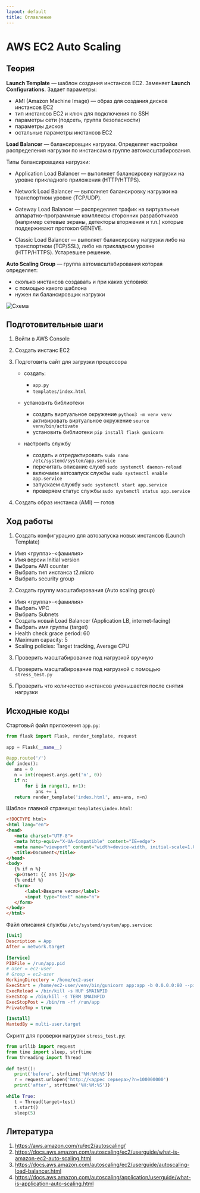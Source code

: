 ```yaml
---
layout: default
title: Оглавление
---
```


# AWS EC2 Auto Scaling

## Теория

**Launch Template** — шаблон создания инстансов EC2. Заменяет **Launch Configurations**. Задает параметры:

* AMI (Amazon Machine Image) — образ для создания дисков инстансов EC2
* тип инстансов EC2 и ключ для подключения по SSH
* параметры сети (подсеть, группа безопасности)
* параметры дисков
* остальные параметры инстансов EC2

**Load Balancer** — балансировщик нагрузки. Определяет настройки распределения нагрузки по инстансам в группе автомасштабирования.

Типы балансировщика нагрузки:

* Application Load Balancer — выполняет балансировку нагрузки на уровне прикладного приложения (HTTP/HTTPS).

* Network Load Balancer — выполняет балансировку нагрузки на транспортном уровне (TCP/UDP).

* Gateway Load Balancer — распределяет трафик на виртуальные аппаратно-программные комплексы сторонних разработчиков (например сетевые экраны, детекторы вторжения и т.п.) которые поддерживают протокол GENEVE.

* Classic Load Balancer — выполяет балансировку нагрузки либо на транспортном (TCP/SSL), либо на прикладном уровне (HTTP/HTTPS). Устаревшее решение.

**Auto Scaling Group** — группа автомасштабирования которая определяет:

* сколько инстансов создавать и при каких условиях
* с помощью какого шаблона
* нужен ли балансировщик нагрузки

![Схема](https://docs.aws.amazon.com/autoscaling/ec2/userguide/images/as-basic-diagram.png)

## Подготовительные шаги

1. Войти в AWS Console

2. Создать инстанс EC2

3. Подготовить сайт для загрузки процессора

    * создать:

        - `app.py`
        - `templates/index.html`

    * установить библиотеки
        - создать виртуальное окружение `python3 -m venv venv`
        - активировать виртуальное окружение `source venv/bin/activate`
        - установить библиотеки `pip install flask gunicorn`

    * настроить службу

        - создать и отредактировать `sudo nano /etc/systemd/system/app.service`
        - перечитать описание служб `sudo systemctl daemon-reload`
        - включаем автозапуск службы  `sudo systemctl enable app.service`
        - запускаем службу `sudo systemctl start app.service`
        - проверяем статус службы `sudo systemctl status app.service`

4. Создать образ инстанса (AMI) — готов

## Ход работы

1. Создать конфигурацию для автозапуска новых инстансов (Launch Template)

  * Имя <группа>-<фамилия>
  * Имя версии Initial version
  * Выбрать AMI counter
  * Выбрать тип инстанса t2.micro
  * Выбрать security group

2. Создать группу масштабирования (Auto scaling group)

  * Имя <группа>-<фамилия>
  * Выбрать VPC
  * Выбрать Subnets
  * Создать новый Load Balancer (Application LB, internet-facing)
  * Выбрать имя группы (target)
  * Health check grace period: 60
  * Maximum capacity: 5
  * Scaling policies: Target tracking, Average CPU

3. Проверить масштабирование под нагрузкой вручную

4. Проверить масштабирование под нагрузкой с помощью `stress_test.py`

5. Проверить что количество инстансов уменьшается после снятия нагрузки

## Исходные коды

Стартовый файл приложения `app.py`:

```python
from flask import Flask, render_template, request
 
app = Flask(__name__)
 
@app.route('/')
def index():
   ans = 0
   n = int(request.args.get('n', 0))
   if n:
       for i in range(1, n+1):
           ans += i
   return render_template('index.html', ans=ans, n=n)
```

Шаблон главной страницы: `templates\index.html`:

```html
<!DOCTYPE html>
<html lang="en">
<head>
   <meta charset="UTF-8">
   <meta http-equiv="X-UA-Compatible" content="IE=edge">
   <meta name="viewport" content="width=device-width, initial-scale=1.0">
   <title>Document</title>
</head>
<body>
   {% if n %}
   <p>Ответ: {{ ans }}</p>
   {% endif %}
   <form>
       <label>Введите число</label>
       <input type="text" name="n">
   </form>
</body>
</html>
```

Файл описания службы `/etc/systemd/system/app.service`:

```ini
[Unit]
Description = App
After = network.target
 
[Service]
PIDFile = /run/app.pid
# User = ec2-user
# Group = ec2-user
WorkingDirectory = /home/ec2-user
ExecStart = /home/ec2-user/venv/bin/gunicorn app:app -b 0.0.0.0:80 --pid /run/app.pid
ExecReload = /bin/kill -s HUP $MAINPID
ExecStop = /bin/kill -s TERM $MAINPID
ExecStopPost = /bin/rm -rf /run/app
PrivateTmp = true
 
[Install]
WantedBy = multi-user.target
```

Скрипт для проверки нагрузки `stress_test.py`:

```python
from urllib import request
from time import sleep, strftime
from threading import Thread
 
def test():
   print('before', strftime('%H:%M:%S'))
   r = request.urlopen('http://<адрес сервера>/?n=100000000')
   print('after', strftime('%H:%M:%S'))
 
while True:
   t = Thread(target=test)
   t.start()
   sleep(5)
```

## Литература

1. https://aws.amazon.com/ru/ec2/autoscaling/
2. https://docs.aws.amazon.com/autoscaling/ec2/userguide/what-is-amazon-ec2-auto-scaling.html
3. https://docs.aws.amazon.com/autoscaling/ec2/userguide/autoscaling-load-balancer.html
4. https://docs.aws.amazon.com/autoscaling/application/userguide/what-is-application-auto-scaling.html
